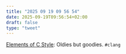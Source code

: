 ```yaml
---
title: "2025 09 19 09 56 54"
date: 2025-09-19T09:56:54+02:00
draft: false
type: "tweet"
---
```

[Elements of C Style](https://www.teamten.com/lawrence/style/): Oldies but goodies. `#clang`
